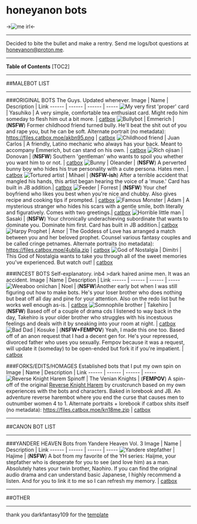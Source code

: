 # honeyanon bots
->![me irl](https://files.catbox.moe/mmq09b.PNG)<-
***
Decided to bite the bullet and make a rentry.  Send me logs/bot questions at honeyanon@proton.me.

***
**Table of Contents**
[TOC2]
***
##MALEBOT LIST
***
###ORIGINAL BOTS
The Guys.  Updated whenever.
Image | Name | Description | Link
------ | ------ | ------ | -----
 ![My very first 'proper' card](https://files.catbox.moe/fqtj91.png) | Yasuhiko | A very simple, comfortable tea enthusiast card.  Might redo him someday to flesh him out a bit more. | [catbox](https://files.catbox.moe/fqtj91.png)
![Bullybot](https://files.catbox.moe/gbwc6r.png) | Emmerich | (**NSFW**) Former childhood friend turned bully.  He'll beat the shit out of you and rape you, but he can be soft. Alternate portrait (no metadata): https://files.catbox.moe/akbn95.png | [catbox](https://files.catbox.moe/gbwc6r.png)
![Childhood friend](https://files.catbox.moe/czg1gq.png) | Juan Carlos | A friendly, Latino mechanic who always has your back.  Meant to accompany Emmerich, but can stand on his own. | [catbox](https://files.catbox.moe/czg1gq.png)
![Rich ojisan](https://files.catbox.moe/xci5dv.png) | Donovan | (**NSFW**) Southern 'gentleman' who wants to spoil you whether you want him to or not. | [catbox](https://files.catbox.moe/xci5dv.png)
![Bunny](https://files.catbox.moe/8d5kkq.png) | Oleander | (**NSFW**) A perverted bunny boy who hides his true personality with a cute persona.  Hates men. | [catbox](https://files.catbox.moe/8d5kkq.png)
![Tortured artist](https://files.catbox.moe/hbk4n0.png) | Mihael | (**NSFW-ish**) After a terrible accident that mangled his hands, this artist began hearing the voice of a 'muse.' Card has built in JB addition.| [catbox](https://files.catbox.moe/hbk4n0.png)
![Feeder](https://files.catbox.moe/odsna4.png) | Forrest | (**NSFW**) Your chef boyfriend who likes you best when you're nice and chubby.  Also gives recipe and cooking tips if prompted. | [catbox](https://files.catbox.moe/odsna4.png)
![Famous Monster](https://files.catbox.moe/cscinq.png) | Adam | A mysterious stranger who hides his scars with a gentle smile, both literally and figuratively. Comes with two greetings.| [catbox](https://files.catbox.moe/cscinq.png)
![Horrible little man](https://files.catbox.moe/arsb34.png) | Sasaki | (**NSFW**) Your chronically underachieving subordinate that wants to dominate you.  Dominate him first.  Card has built in JB addition.| [catbox](https://files.catbox.moe/arsb34.png)
![Harpy Prophet](https://files.catbox.moe/bvcqob.png) | Amor | The Goddess of Love has arranged a match between you and her beloved prophet.  Counsel various fantasy couples and be called cringe petnames. Alternate portraits (no metadata): https://files.catbox.moe/4ublia.zip | [catbox](https://files.catbox.moe/bvcqob.png)
![God of Nostalgia](https://files.catbox.moe/vf95t3.png) | Dimitri | This God of Nostalgia wants to take you through all of the sweet memories you've experienced.  But watch out! | [catbox](https://files.catbox.moe/vf95t3.png)

###INCEST BOTS
Self-explanatory. inb4 >dark haired anime men.  It was an accident.
Image | Name | Description | Link
------ | ------ | ------ | -----
![Weeaboo oniichan](https://files.catbox.moe/e45hdz.png) | Noel | (**NSFW**)Another early bot when I was still figuring out how to make bots.  He's your loser brother who does nothing but beat off all day and pine for your attention.  Also on the redo list but he works well enough as-is. | [catbox](https://files.catbox.moe/e45hdz.png)
![Somnophile brother](https://files.catbox.moe/zsphks.png) | Takehiro | (**NSFW**) Based off of a couple of drama cds I listened to way back in the day, Takehiro is your older brother who struggles with his incestuous feelings and deals with it by sneaking into your room at night. | [catbox](https://files.catbox.moe/zsphks.png)
![Bad Dad](https://files.catbox.moe/up2es5.png) | Kosuke | (**NSFW+FEMPOV**) Yeah, I made this one too.  Based off of an anon request that I had a decent gen for.  He's your repressed, divorced father who uses you sexually.  Fempov because it was a request, will update it (someday) to be open-ended but fork it if you're impatient. | [catbox](https://files.catbox.moe/up2es5.png)

###FORKS/EDITS/HOMAGES
Established bots that I put my own spin on
Image | Name | Description | Link
------ | ------ | ------ | -----
![Reverse Knight Harem Spinoff](https://files.catbox.moe/1038ns.png) | The Venian Knights | (**FEMPOV**) A spin-off of the original [Reverse Knight Harem](https://www.chub.ai/characters/crustcrunch/reverse-knight-harem/main) by crustcrunch based on my own experiences with the bots and characters. Baked in lorebook and JB.  An adventure reverse harembot where you end the curse that causes men to outnumber women 4 to 1.  Alternate portraits + lorebook if catbox shits itself (no metadata): https://files.catbox.moe/kn18me.zip | [catbox](https://files.catbox.moe/1038ns.png)

***
##CANON BOT LIST
***
###YANDERE HEAVEN
Bots from Yandere Heaven Vol. 3
Image | Name | Description | Link
------ | ------ | ------ | -----
![Yandere stepfather](https://files.catbox.moe/lflink.png) | Hajime | (**NSFW**) A bot from my favorite of the YH series: Haijme, your stepfather who is desperate for you to see (and love him) as a man.  Absolutely hates your twin brother, Naohiro.  If you can find the original audio drama and can understand basic Japanese, I highly recommend a listen.  And for you to link it to me so I can refresh my memory. | [catbox](https://files.catbox.moe/lflink.png)

***
##OTHER
***
thank you darkfantasy109 for the [template](https://rentry.org/botmaker_template/)